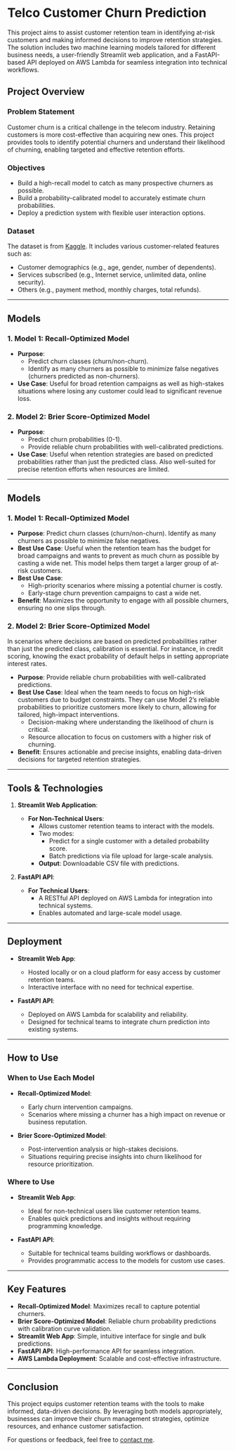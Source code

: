 # Telco Customer Churn Prediction

This project aims to assist customer retention team in identifying at-risk customers and making informed decisions to improve retention strategies. The solution includes two machine learning models tailored for different business needs, a user-friendly Streamlit web application, and a FastAPI-based API deployed on AWS Lambda for seamless integration into technical workflows.

## Project Overview

### Problem Statement
Customer churn is a critical challenge in the telecom industry. Retaining customers is more cost-effective than acquiring new ones. This project provides tools to identify potential churners and understand their likelihood of churning, enabling targeted and effective retention efforts.

### Objectives
- Build a high-recall model to catch as many prospective churners as possible.
- Build a probability-calibrated model to accurately estimate churn probabilities.
- Deploy a prediction system with flexible user interaction options.

### Dataset
The dataset is from [Kaggle](https://www.kaggle.com/datasets/johnflag/jb-link-telco-customer-churn). It includes various customer-related features such as:
- Customer demographics (e.g., age, gender, number of dependents).
- Services subscribed (e.g., Internet service, unlimited data, online security).
- Others (e.g., payment method, monthly charges, total refunds).

---

## Models

### 1. **Model 1: Recall-Optimized Model**
- **Purpose**:
  - Predict churn classes (churn/non-churn).
  - Identify as many churners as possible to minimize false negatives (churners predicted as non-churners).
- **Use Case**: Useful for broad retention campaigns as well as high-stakes situations where losing any customer could lead to significant revenue loss.

### 2. **Model 2: Brier Score-Optimized Model**
- **Purpose**:
  - Predict churn probabilities (0-1).
  - Provide reliable churn probabilities with well-calibrated predictions.
- **Use Case**: Useful when retention strategies are based on predicted probabilities rather than just the predicted class. Also well-suited for precise retention efforts when resources are limited.


---
## Models

### 1. **Model 1: Recall-Optimized Model**
- **Purpose**: Predict churn classes (churn/non-churn). Identify as many churners as possible to minimize false negatives.
- **Best Use Case**: Useful when the retention team has the budget for broad campaigns and wants to prevent as much churn as possible by casting a wide net. This model helps them target a larger group of at-risk customers. 
- **Best Use Case**: 
  - High-priority scenarios where missing a potential churner is costly.
  - Early-stage churn prevention campaigns to cast a wide net.
- **Benefit**: Maximizes the opportunity to engage with all possible churners, ensuring no one slips through.

### 2. **Model 2: Brier Score-Optimized Model**
In scenarios where decisions are based on predicted probabilities rather than just the predicted class, calibration is essential. For instance, in credit scoring, knowing the exact probability of default helps in setting appropriate interest rates.
- **Purpose**: Provide reliable churn probabilities with well-calibrated predictions.
- **Best Use Case**: Ideal when the team needs to focus on high-risk customers due to budget constraints. They can use Model 2’s reliable probabilities to prioritize customers more likely to churn, allowing for tailored, high-impact interventions.
  - Decision-making where understanding the likelihood of churn is critical.
  - Resource allocation to focus on customers with a higher risk of churning.
- **Benefit**: Ensures actionable and precise insights, enabling data-driven decisions for targeted retention strategies.

---
## Tools & Technologies

1. **Streamlit Web Application**: 
   - **For Non-Technical Users**: 
     - Allows customer retention teams to interact with the models.
     - Two modes:
       - Predict for a single customer with a detailed probability score.
       - Batch predictions via file upload for large-scale analysis.
     - **Output**: Downloadable CSV file with predictions.

2. **FastAPI API**:
   - **For Technical Users**:
     - A RESTful API deployed on AWS Lambda for integration into technical systems.
     - Enables automated and large-scale model usage.

---

## Deployment

- **Streamlit Web App**:
  - Hosted locally or on a cloud platform for easy access by customer retention teams.
  - Interactive interface with no need for technical expertise.

- **FastAPI API**:
  - Deployed on AWS Lambda for scalability and reliability.
  - Designed for technical teams to integrate churn prediction into existing systems.

---

## How to Use

### When to Use Each Model
- **Recall-Optimized Model**:
  - Early churn intervention campaigns.
  - Scenarios where missing a churner has a high impact on revenue or business reputation.

- **Brier Score-Optimized Model**:
  - Post-intervention analysis or high-stakes decisions.
  - Situations requiring precise insights into churn likelihood for resource prioritization.

### Where to Use
- **Streamlit Web App**:
  - Ideal for non-technical users like customer retention teams.
  - Enables quick predictions and insights without requiring programming knowledge.

- **FastAPI API**:
  - Suitable for technical teams building workflows or dashboards.
  - Provides programmatic access to the models for custom use cases.

---

## Key Features

- **Recall-Optimized Model**: Maximizes recall to capture potential churners.
- **Brier Score-Optimized Model**: Reliable churn probability predictions with calibration curve validation.
- **Streamlit Web App**: Simple, intuitive interface for single and bulk predictions.
- **FastAPI API**: High-performance API for seamless integration.
- **AWS Lambda Deployment**: Scalable and cost-effective infrastructure.

---

## Conclusion

This project equips customer retention teams with the tools to make informed, data-driven decisions. By leveraging both models appropriately, businesses can improve their churn management strategies, optimize resources, and enhance customer satisfaction.

For questions or feedback, feel free to [contact me](mailto:your-email@example.com).
